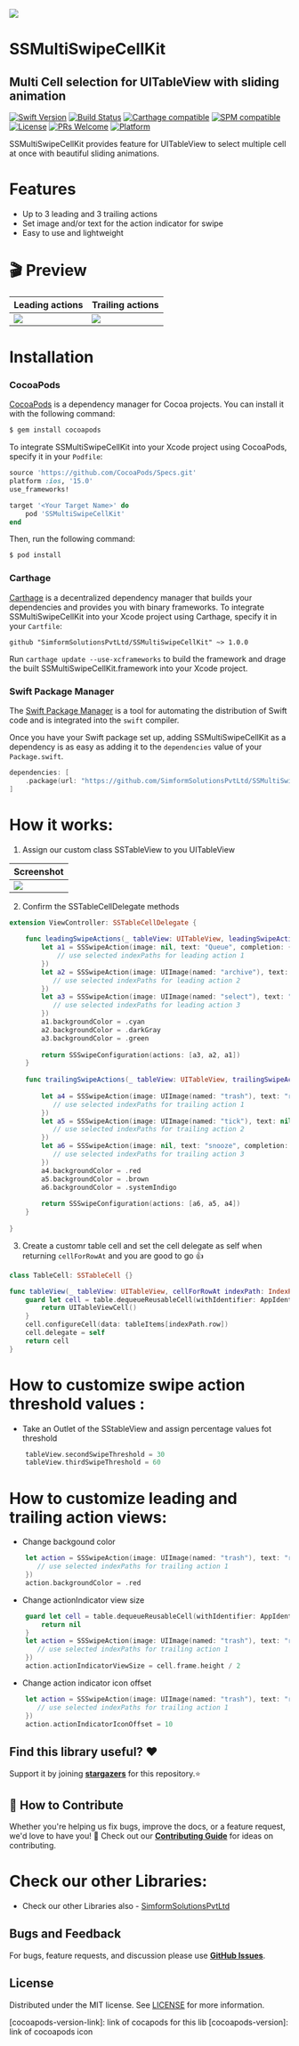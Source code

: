 <a href="https://www.simform.com/"><img src="https://github.com/SimformSolutionsPvtLtd/SSToastMessage/blob/master/simformBanner.png"></a>
# SSMultiSwipeCellKit
## Multi Cell selection for UITableView with sliding animation
[![Swift Version][swift-image]][swift-url]
[![Build Status][travis-image]][travis-url]
[![Carthage compatible][carthage-icon]][carthage-link]
[![SPM compatible][spm-icon]][spm-link]
[![License][license-image]][license-url]
[![PRs Welcome][PR-image]][PR-url]
[![Platform][platform-image]][platform-url]
<!--[![CocoaPods][cocoapods-version][cocoapods-version-link]-->

SSMultiSwipeCellKit provides feature for UITableView to select multiple cell at once with beautiful sliding animations.

# Features

- Up to 3 leading and 3 trailing actions
- Set image and/or text for the action indicator for swipe
- Easy to use and lightweight

# 🎬 Preview

| Leading actions | Trailing actions |
|--|--|
| ![](gifs/leading.gif) | ![](gifs/trailing.gif) |


# Installation

### CocoaPods

[CocoaPods][cocoapods-link] is a dependency manager for Cocoa projects. You can install it with the following command:

```bash
$ gem install cocoapods
```

To integrate SSMultiSwipeCellKit into your Xcode project using CocoaPods, specify it in your `Podfile`:

```ruby
source 'https://github.com/CocoaPods/Specs.git'
platform :ios, '15.0'
use_frameworks!

target '<Your Target Name>' do
    pod 'SSMultiSwipeCellKit'
end
```

Then, run the following command:

```bash
$ pod install
```

### Carthage

[Carthage][carthage-link] is a decentralized dependency manager that builds your dependencies and provides you with binary frameworks. To integrate SSMultiSwipeCellKit into your Xcode project using Carthage, specify it in your `Cartfile`:

```ogdl
github "SimformSolutionsPvtLtd/SSMultiSwipeCellKit" ~> 1.0.0
```
Run `carthage update --use-xcframeworks` to build the framework and drage the built SSMultiSwipeCellKit.framework into your Xcode project.

### Swift Package Manager

The [Swift Package Manager][spm-link] is a tool for automating the distribution of Swift code and is integrated into the `swift` compiler. 

Once you have your Swift package set up, adding SSMultiSwipeCellKit as a dependency is as easy as adding it to the `dependencies` value of your `Package.swift`.

```swift
dependencies: [
    .package(url: "https://github.com/SimformSolutionsPvtLtd/SSMultiSwipeCellKit.git", .upToNextMajor(from: "1.0.0"))
]
```


# How it works:

1. Assign our custom class SSTableView to you UITableView

| Screenshot |
|--|
| ![](screenshots/sstableview.png) |

2. Confirm the SSTableCellDelegate methods
```swift
extension ViewController: SSTableCellDelegate {
    
    func leadingSwipeActions(_ tableView: UITableView, leadingSwipeActionsConfigurationForRowAt indexPath: IndexPath) -> SSSwipeConfiguration? {
        let a1 = SSSwipeAction(image: nil, text: "Queue", completion: { indexPaths in
            // use selected indexPaths for leading action 1
        })
        let a2 = SSSwipeAction(image: UIImage(named: "archive"), text: nil, completion: { indexPaths in
           // use selected indexPaths for leading action 2
        })
        let a3 = SSSwipeAction(image: UIImage(named: "select"), text: "select", completion: { indexPaths in
           // use selected indexPaths for leading action 3
        })
        a1.backgroundColor = .cyan
        a2.backgroundColor = .darkGray
        a3.backgroundColor = .green
        
        return SSSwipeConfiguration(actions: [a3, a2, a1])
    }
    
    func trailingSwipeActions(_ tableView: UITableView, trailingSwipeActionsConfigurationForRowAt indexPath: IndexPath) -> SSSwipeConfiguration? {
        
        let a4 = SSSwipeAction(image: UIImage(named: "trash"), text: "remove", completion: { indexPaths in
           // use selected indexPaths for trailing action 1
        })
        let a5 = SSSwipeAction(image: UIImage(named: "tick"), text: nil, completion: { indexPaths in
           // use selected indexPaths for trailing action 2
        })
        let a6 = SSSwipeAction(image: nil, text: "snooze", completion: { indexPaths in
           // use selected indexPaths for trailing action 3
        })
        a4.backgroundColor = .red
        a5.backgroundColor = .brown
        a6.backgroundColor = .systemIndigo
        
        return SSSwipeConfiguration(actions: [a6, a5, a4])
    }
    
}
```

3. Create a customr table cell and set the cell delegate as self when returning `cellForRowAt` and you are good to go 👍
```swift
class TableCell: SSTableCell {}
```

```swift
func tableView(_ tableView: UITableView, cellForRowAt indexPath: IndexPath) -> UITableViewCell {
    guard let cell = table.dequeueReusableCell(withIdentifier: AppIdentifiers.tableCell.identifier, for: indexPath) as? TableCell else {
        return UITableViewCell()
    }
    cell.configureCell(data: tableItems[indexPath.row])
    cell.delegate = self
    return cell
}
```

# How to customize swipe action threshold values :

* Take an Outlet of the SStableView and assign percentage values fot threshold
```swift
    tableView.secondSwipeThreshold = 30
    tableView.thirdSwipeThreshold = 60
```

# How to customize leading and trailing action views:

* Change backgound color
```swift
    let action = SSSwipeAction(image: UIImage(named: "trash"), text: "remove", completion: { indexPaths in
       // use selected indexPaths for trailing action 1
    })
    action.backgroundColor = .red    
```
* Change actionIndicator view size
```swift
    guard let cell = table.dequeueReusableCell(withIdentifier: AppIdentifiers.tableCell.identifier, for: indexPath) as? TableCell else {
        return nil
    }
    let action = SSSwipeAction(image: UIImage(named: "trash"), text: "remove", completion: { indexPaths in
       // use selected indexPaths for trailing action 1
    })
    action.actionIndicatorViewSize = cell.frame.height / 2
```

* Change action indicator icon offset
```swift
    let action = SSSwipeAction(image: UIImage(named: "trash"), text: "remove", completion: { indexPaths in
       // use selected indexPaths for trailing action 1
    })
    action.actionIndicatorIconOffset = 10
```

## Find this library useful? ❤️
Support it by joining __[stargazers]__ for this repository.⭐

## 🤝 How to Contribute

Whether you're helping us fix bugs, improve the docs, or a feature request, we'd love to have you! 💪
Check out our __[Contributing Guide]__ for ideas on contributing.

# Check our other Libraries:
* Check our other Libraries also - [SimformSolutionsPvtLtd][SimformSolutionsPvtLtd]

## Bugs and Feedback

For bugs, feature requests, and discussion please use __[GitHub Issues]__.

## License

Distributed under the MIT license. See [LICENSE][license-url] for more information.

[//]: # (These are reference links used in the body of this note and get stripped out when the markdown processor does its job. Thanks SO - http://stackoverflow.com/questions/4823468/store-comments-in-markdown-syntax)

   [git-repo-url]:                              <https://github.com/SimformSolutionsPvtLtd/SSPullToRefresh.git>
   [stargazers]:                                <https://github.com/mobile-simformsolutions/SSMultiSwipeCellKit/stargazers>
   [Contributing Guide]:                        <https://github.com/mobile-simformsolutions/SSMultiSwipeCellKit/main/CONTRIBUTING.md>
   [GitHub Issues]:                             <https://github.com/mobile-simformsolutions/SSMultiSwipeCellKit/issues>
   [swift-image]:                               <https://img.shields.io/badge/swift-5.0-orange.svg>
   [swift-url]:                                 <https://swift.org/>
   [license-image]:                             <https://img.shields.io/badge/License-MIT-blue.svg>
   [license-url]:                               LICENSE
   [platform-image]:                            <https://img.shields.io/cocoapods/p/LFAlertController.svg?style=flat>
   [platform-url]:                              <https://github.com/SimformSolutionsPvtLtd/SSMultiSwipeCellKit>
   [PR-image]:                                  <https://img.shields.io/badge/PRs-welcome-brightgreen.svg?style=flat-square>
   [PR-url]:                                    <http://makeapullrequest.com>
   [SimformSolutionsPvtLtd]:                    <https://github.com/orgs/SimformSolutionsPvtLtd/repositories>
   [carthage-icon]:                             <https://img.shields.io/badge/Carthage-compatible-4BC51D.svg?style=flat>
   [carthage-link]:                             <https://github.com/Carthage/Carthage>
   [spm-icon]:                                  <https://img.shields.io/badge/SwiftPM-Compatible-brightgreen.svg?style=flat>
   [spm-link]:                                  <https://www.swift.org/package-manager/>
   [cocoapods-link]:                            <https://cocoapods.org/>
   [travis-image]:                              <https://img.shields.io/travis/dbader/node-datadog-metrics/master.svg?style=flat-square>
   [travis-url]:                                <https://github.com/SimformSolutionsPvtLtd/SSMultiSwipeCellKit>
   [cocoapods-version-link]:                    link of cocapods for this lib
   [cocoapods-version]:                         link of cocoapods icon
